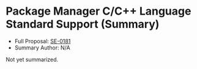 # Package Manager C/C++ Language Standard Support (Summary)

* Full Proposal: [SE-0181](https://github.com/apple/swift-evolution/blob/main/proposals/0181-package-manager-cpp-language-version.md)
* Summary Author: N/A

Not yet summarized.
